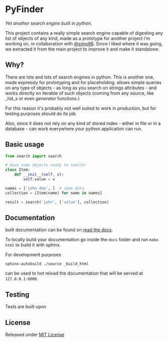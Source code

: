 # PyFinder
_Yet another search engine built in python_.

This project contains a really simple search engine capable of digesting any list of objects of any kind, made as a prototype for another project i'm working on, in collaboration with [@simo86](https://github.com/simo86).
Since I liked where it was going, we extracted it from the main project to improve it and make it standalone.

## Why?

There are lots and lots of search engines in python. This is another one, made expressly for prototyping and for placeholding. allows simple queries on any type of objects - as long as you search on strings attributes - and works directly on iterable of such objects (coming from any source, like _list_s or even _generator_ functions.)

For this reason it's probably not well suited to work in production, but for testing purposes should do its job.

Also, since it does not rely on any kind of stored index - either in file or in a database - can work everywhere your python application can run.



## Basic usage

```python
from search import search

# Have some objects ready to search!
class Item:
    def __init__(self, v):
        self.value = v

names = ['john doe', ]  # some data
collection = [Item(name) for name in names]

result = search('john', ['value'], collection)

```

## Documentation

built documentation can be found on [read the docs](http://pyfinder.readthedocs.io/en/latest/).

To locally build your documentation go inside the `docs` folder and run `make html` to build it with sphinx.

For development purposes

    sphinx-autobuild ./source _build_html

can be used to hot reload the documentation that will be served at `127.0.0.1:8000`.

## Testing

Tests are built upon

## License

Released under [MIT License](/LICENSE)